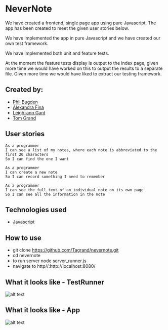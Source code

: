 # NeverNote

We have created a frontend, single page app using pure Javascript. The app has been created to meet the given user stories below.

We have implemented the app in pure Javascript and we have created our own test framework.

We have implemented both unit and feature tests.

At the moment the feature tests display is output to the index page, given more time we would have worked on this to output the results to a separate file. Given more time we would have liked to extract our testing framework.

## Created by:

* [Phil Bugden](https://github.com/philb56)
* [Alexandra Fina](https://github.com/AlexandraGF)
* [Leigh-ann Gant](https://github.com/Leigan0)
* [Tom Grand](https://github.com/Tagrand)

## User stories
```
As a programmer
I can see a list of my notes, where each note is abbreviated to the first 20 characters
So I can find the one I want

As a programmer
I can create a new note
So I can record something I need to remember

As a programmer
I can see the full text of an individual note on its own page
So I can see all the information in the note
```

## Technologies used
* Javascript

## How to use
* git clone https://github.com/Tagrand/nevernote.git
* cd nevernote
* to run server node server_runner.js
* navigate to http//:http://localhost:8080/

## What it looks like - TestRunner

![alt text](https://i.imgur.com/tlT3rLx.png)

## What it looks like - App

![alt text](https://i.imgur.com/wkCJSbS.png)
